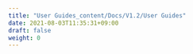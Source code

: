 ```yaml
---
title: "User Guides_content/Docs/V1.2/User Guides"
date: 2021-08-03T11:35:31+09:00
draft: false
weight: 0
---
```


